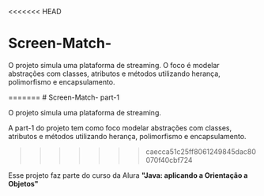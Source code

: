 <<<<<<< HEAD
# Screen-Match-

<p>O projeto simula uma plataforma de streaming. O foco é modelar abstrações com classes, atributos e métodos utilizando herança, polimorfismo e encapsulamento.</p>
=======
# Screen-Match- part-1 

O projeto simula uma plataforma de streaming. 

A part-1 do projeto tem como foco modelar abstrações com classes, atributos e métodos utilizando herança, polimorfismo e encapsulamento.

>>>>>>> caecca51c25ff8061249845dac80070f40cbf724
<p>Esse projeto faz parte do curso da Alura <strong>"Java: aplicando a Orientação a Objetos"</strong></p>
